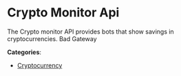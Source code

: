 # Crypto Monitor Api


The Crypto monitor API provides bots that show savings in cryptocurrencies.  Bad Gateway



**Categories**:

- [Cryptocurrency](https://github.com/apis-list/apis-list#cryptocurrency)



